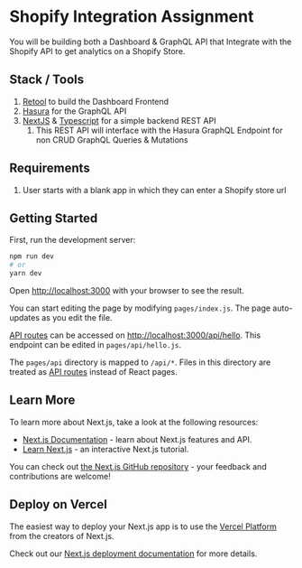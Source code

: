 # Shopify Integration Assignment

You will be building both a Dashboard & GraphQL API that Integrate with the Shopify API to get analytics on a Shopify Store.

## Stack / Tools

1. [Retool](https://retool.com/) to build the Dashboard Frontend
2. [Hasura](https://hasura.io/) for the GraphQL API
3. [NextJS](https://nextjs.org/) & [Typescript](https://nextjs.org/docs/basic-features/typescript) for a simple backend REST API
   1. This REST API will interface with the Hasura GraphQL Endpoint for non CRUD GraphQL Queries & Mutations

## Requirements

1. User starts with a blank app in which they can enter a Shopify store url

## Getting Started

First, run the development server:

```bash
npm run dev
# or
yarn dev
```

Open [http://localhost:3000](http://localhost:3000) with your browser to see the result.

You can start editing the page by modifying `pages/index.js`. The page auto-updates as you edit the file.

[API routes](https://nextjs.org/docs/api-routes/introduction) can be accessed on [http://localhost:3000/api/hello](http://localhost:3000/api/hello). This endpoint can be edited in `pages/api/hello.js`.

The `pages/api` directory is mapped to `/api/*`. Files in this directory are treated as [API routes](https://nextjs.org/docs/api-routes/introduction) instead of React pages.

## Learn More

To learn more about Next.js, take a look at the following resources:

- [Next.js Documentation](https://nextjs.org/docs) - learn about Next.js features and API.
- [Learn Next.js](https://nextjs.org/learn) - an interactive Next.js tutorial.

You can check out [the Next.js GitHub repository](https://github.com/vercel/next.js/) - your feedback and contributions are welcome!

## Deploy on Vercel

The easiest way to deploy your Next.js app is to use the [Vercel Platform](https://vercel.com/new?utm_medium=default-template&filter=next.js&utm_source=create-next-app&utm_campaign=create-next-app-readme) from the creators of Next.js.

Check out our [Next.js deployment documentation](https://nextjs.org/docs/deployment) for more details.
